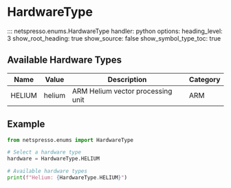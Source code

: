 # HardwareType

::: netspresso.enums.HardwareType
    handler: python
    options:
      heading_level: 3
      show_root_heading: true
      show_source: false
      show_symbol_type_toc: true

## Available Hardware Types

| Name   | Value  | Description                          | Category    |
|--------|--------|--------------------------------------|-------------|
| HELIUM | helium | ARM Helium vector processing unit    | ARM         |

## Example

```python
from netspresso.enums import HardwareType

# Select a hardware type
hardware = HardwareType.HELIUM

# Available hardware types
print(f"Helium: {HardwareType.HELIUM}")
```
